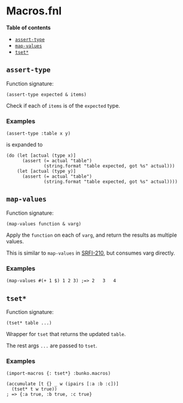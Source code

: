 # Macros.fnl

**Table of contents**

- [`assert-type`](#assert-type)
- [`map-values`](#map-values)
- [`tset*`](#tset)

## `assert-type`
Function signature:

```
(assert-type expected & items)
```

Check if each of `items` is of the `expected` type.

### Examples

```fennel
(assert-type :table x y)
```

is expanded to

```fennel
(do (let [actual (type x)]
      (assert (= actual "table")
              (string.format "table expected, got %s" actual)))
    (let [actual (type y)]
      (assert (= actual "table")
              (string.format "table expected, got %s" actual))))
```

## `map-values`
Function signature:

```
(map-values function & varg)
```

Apply the `function` on each of `varg`, and return the results as multiple values.

This is similar to `map-values` in [SRFI-210](https://srfi.schemers.org/srfi-210/),
but consumes varg directly.

### Examples

```fennel
(map-values #(+ 1 $) 1 2 3) ;=> 2	3	4
```

## `tset*`
Function signature:

```
(tset* table ...)
```

Wrapper for `tset` that returns the updated `table`.

The rest args `...` are passed to `tset`.

### Examples

```fennel
(import-macros {: tset*} :bunko.macros)

(accumulate [t {} _ w (ipairs [:a :b :c])]
  (tset* t w true))
; => {:a true, :b true, :c true}
```


<!-- Generated with Fenneldoc 1.0.1-dev
     https://gitlab.com/andreyorst/fenneldoc -->
